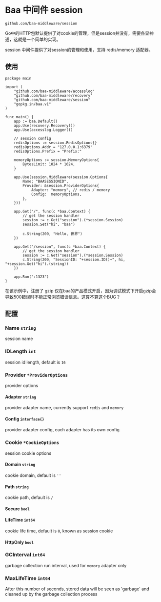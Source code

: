 # Baa 中间件 session

`github.com/baa-middleware/session`

Go中的HTTP包默认提供了对cookie的管理，但是session并没有，需要各显神通，这就是一个简单的实现。

session 中间件提供了对session的管理和使用，支持 redis/memory 适配器。

## 使用

```
package main

import (
	"github.com/baa-middleware/accesslog"
	"github.com/baa-middleware/recovery"
	"github.com/baa-middleware/session"
	"gopkg.in/baa.v1"
)

func main() {
	app := baa.Default()
	app.Use(recovery.Recovery())
	app.Use(accesslog.Logger())

	// session config
	redisOptions := session.RedisOptions{}
	redisOptions.Addr = "127.0.0.1:6379"
	redisOptions.Prefix = "Prefix:"

	memoryOptions := session.MemoryOptions{
		BytesLimit: 1024 * 1024,
	}

	app.Use(session.Middleware(session.Options{
		Name: "BAASESSIONID",
		Provider: &session.ProviderOptions{
			Adapter: "memory", // redis / memory
			Config:  memoryOptions,
		},
	}))

	app.Get("/", func(c *baa.Context) {
		// get the session handler
		session := c.Get("session").(*session.Session)
		session.Set("hi", "baa")

		c.String(200, "Hello, 世界")
	})

	app.Get("/session", func(c *baa.Context) {
		// get the session handler
		session := c.Get("session").(*session.Session)
		c.String(200, "SessionID: "+session.ID()+", hi, "+session.Get("hi").(string))
	})

	app.Run(":1323")
}
```

在该示例中，注册了 gzip 仅在baa的产品模式开启，因为调试模式下开启gzip会导致500错误时不能正常浏览错误信息。这算不算这个BUG？

## 配置

### Name `string`

session name

### IDLength `int`

session id length, default is `16`

### Provider `*ProviderOptions`

provider options

#### Adapter `string`

provider adapter name, currently support `redis` and `memory`

#### Config `interface{}`
 
provider adapter config, each adapter has its own config

### Cookie `*CookieOptions`

session cookie options

#### Domain `string`

cookie domain, default is `''`

#### Path `string`

cookie path, default is `/`

#### Secure `bool`

#### LifeTime `int64`

cookie life time, default is `0`, known as session cookie

#### HttpOnly `bool`

### GCInterval `int64`

garbage collection run interval, used for `memory` adapter only

### MaxLifeTime `int64`

After this number of seconds, stored data will be seen as 'garbage' and cleaned up by the garbage collection process


